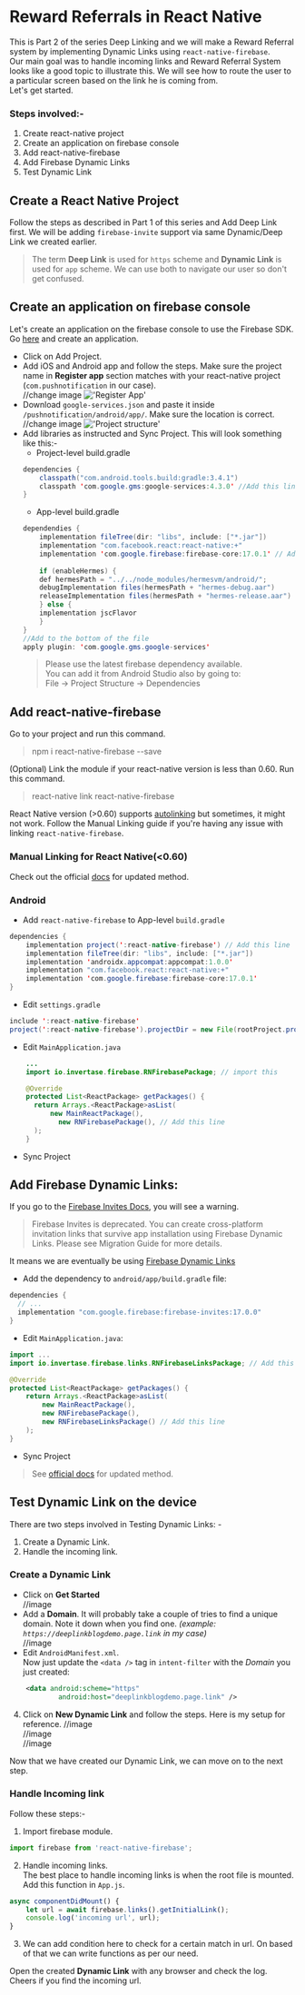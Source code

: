 # Reward Referrals in React Native

This is Part 2 of the series Deep Linking and we will make a Reward Referral system by implementing Dynamic Links using `react-native-firebase`.  
Our main goal was to handle incoming links and Reward Referral System looks like a good topic to illustrate this.
We will see how to route the user to a particular screen based on the link he is coming from.  
Let's get started.
### Steps involved:-  
1. Create react-native project
2. Create an application on firebase console
3. Add react-native-firebase 
4. Add Firebase Dynamic Links
5. Test Dynamic Link

## Create a React Native Project
Follow the steps as described in Part 1 of this series and Add Deep Link first. We will be adding `firebase-invite` support via same Dynamic/Deep Link we created earlier.
>The term **Deep Link** is used for `https` scheme and **Dynamic Link** is used for `app` scheme. We can use both to navigate our user so don't get confused.

## Create an application on firebase console
Let's create an application on the firebase console to use the Firebase SDK. Go [here](https://console.firebase.google.com/) and create an application. 
* Click on Add Project.
* Add iOS and Android app and follow the steps. Make sure the project name in **Register app** section matches with your react-native project (`com.pushnotification` in our case).  
//change image
!['Register App'](https://raw.githubusercontent.com/iamshadmirza/personal-website/push-notification-react-native/src/pages/blog/push-notification-react-native/add-app.png) 
* Download `google-services.json` and paste it inside `/pushnotification/android/app/`. Make sure the location is correct.  
//change image
!['Project structure'](https://raw.githubusercontent.com/iamshadmirza/personal-website/push-notification-react-native/src/pages/blog/push-notification-react-native/project-structure.jpg)
* Add libraries as instructed and Sync Project. This will look something like this:-  
    * Project-level build.gradle  
    ```java
    dependencies {
        classpath("com.android.tools.build:gradle:3.4.1")
        classpath 'com.google.gms:google-services:4.3.0' //Add this line
    }
    ```
    * App-level build.gradle
    ```java
    dependendies {
        implementation fileTree(dir: "libs", include: ["*.jar"])
        implementation "com.facebook.react:react-native:+"
        implementation 'com.google.firebase:firebase-core:17.0.1' // Add this line
        
        if (enableHermes) {
        def hermesPath = "../../node_modules/hermesvm/android/";
        debugImplementation files(hermesPath + "hermes-debug.aar")
        releaseImplementation files(hermesPath + "hermes-release.aar")
        } else {
        implementation jscFlavor
        }
    }
    //Add to the bottom of the file
    apply plugin: 'com.google.gms.google-services'
    ```
    >Please use the latest firebase dependency available.  
    You can add it from Android Studio also by going to:  
    File -> Project Structure -> Dependencies
## Add react-native-firebase
Go to your project and run this command.
> npm i react-native-firebase --save

(Optional) Link the module if your react-native version is less than 0.60. Run this command.
> react-native link react-native-firebase

React Native version (>0.60) supports [autolinking](https://facebook.github.io/react-native/blog/2019/07/03/version-60#native-modules-are-now-autolinked) but sometimes, it might not work. Follow the Manual Linking guide if you're having any issue with linking `react-native-firebase`.

### Manual Linking for React Native(<0.60)
Check out the official [docs](https://rnfirebase.io/docs/v5.x.x/installation/android) for updated method.
### Android
* Add `react-native-firebase` to App-level `build.gradle`
```java
dependencies {
    implementation project(':react-native-firebase') // Add this line
    implementation fileTree(dir: "libs", include: ["*.jar"])
    implementation 'androidx.appcompat:appcompat:1.0.0'
    implementation "com.facebook.react:react-native:+"
    implementation 'com.google.firebase:firebase-core:17.0.1'
}
```
* Edit `settings.gradle`
```java
include ':react-native-firebase'
project(':react-native-firebase').projectDir = new File(rootProject.projectDir, '../node_modules/react-native-firebase/android')
```
* Edit `MainApplication.java`
```java
    ...
    import io.invertase.firebase.RNFirebasePackage; // import this

    @Override
    protected List<ReactPackage> getPackages() {
      return Arrays.<ReactPackage>asList(
          new MainReactPackage(),
            new RNFirebasePackage(), // Add this line
      );
    }
```
* Sync Project

## Add Firebase Dynamic Links:
If you go to the [Firebase Invites Docs](https://firebase.google.com/docs/invites), you will see a warning.

> Firebase Invites is deprecated. You can create cross-platform invitation links that survive app installation using Firebase Dynamic Links. Please see Migration Guide for more details.

It means we are eventually be using [Firebase Dynamic Links](https://firebase.google.com/docs/dynamic-links/)

* Add the dependency to `android/app/build.gradle` file:
```java
dependencies {
  // ...
  implementation "com.google.firebase:firebase-invites:17.0.0"
}
```
* Edit `MainApplication.java`:
```java
import ...
import io.invertase.firebase.links.RNFirebaseLinksPackage; // Add this line

@Override
protected List<ReactPackage> getPackages() {
    return Arrays.<ReactPackage>asList(
        new MainReactPackage(),
        new RNFirebasePackage(),
        new RNFirebaseLinksPackage() // Add this line
    );
}
```
* Sync Project
> See [official docs](https://rnfirebase.io/docs/v5.x.x/links/android#Configure-Android-Project) for updated method.
## Test Dynamic Link on the device

There are two steps involved in Testing Dynamic Links: -
1. Create a Dynamic Link.
2. Handle the incoming link.

### Create a Dynamic Link
* Click on **Get Started**  
//image
* Add a **Domain**. It will probably take a couple of tries to find a unique domain. Note it down when you find one.
*(example: `https://deeplinkblogdemo.page.link` in my case)*  
//image
* Edit `AndroidManifest.xml`.  
Now just update the `<data />` tag in `intent-filter` with the *Domain* you just created:
```xml
    <data android:scheme="https"
            android:host="deeplinkblogdemo.page.link" />
```
4. Click on **New Dynamic Link** and follow the steps. Here is my setup for reference.
//image  
//image  
//image

Now that we have created our Dynamic Link, we can move on to the next step.

### Handle Incoming link

Follow these steps:-  
1. Import firebase module.  
```javascript
import firebase from 'react-native-firebase';
```
2. Handle incoming links.  
The best place to handle incoming links is when the root file is mounted. Add this function in `App.js`.
```javascript
async componentDidMount() {
    let url = await firebase.links().getInitialLink();
    console.log('incoming url', url);
}
```
3. We can add condition here to check for a certain match in url. On based of that we can write functions as per our need.

Open the created **Dynamic Link** with any browser and check the log. Cheers if you find the incoming url.

